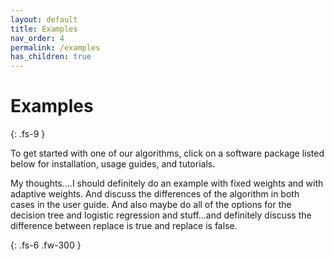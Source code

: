```yaml
---
layout: default
title: Examples
nav_order: 4
permalink: /examples
has_children: true
---
```


# Examples
{: .fs-9 }

To get started with one of our algorithms, click on a software package listed below for installation,
usage guides, and tutorials.

My thoughts....I should definitely do an example with fixed weights and with adaptive weights. And discuss the differences of the algorithm in both cases in the user guide. And also maybe do all of the options for the decision tree and logistic regression and stuff...and definitely discuss the difference between replace is true and replace is false. 

{: .fs-6 .fw-300 }
